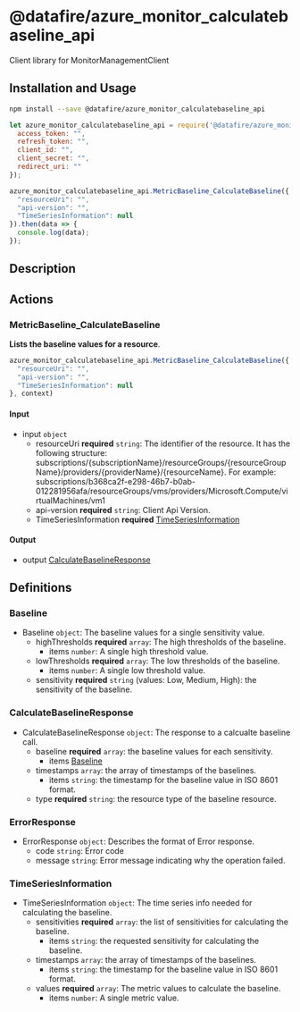 # @datafire/azure_monitor_calculatebaseline_api

Client library for MonitorManagementClient

## Installation and Usage
```bash
npm install --save @datafire/azure_monitor_calculatebaseline_api
```
```js
let azure_monitor_calculatebaseline_api = require('@datafire/azure_monitor_calculatebaseline_api').create({
  access_token: "",
  refresh_token: "",
  client_id: "",
  client_secret: "",
  redirect_uri: ""
});

azure_monitor_calculatebaseline_api.MetricBaseline_CalculateBaseline({
  "resourceUri": "",
  "api-version": "",
  "TimeSeriesInformation": null
}).then(data => {
  console.log(data);
});
```

## Description



## Actions

### MetricBaseline_CalculateBaseline
**Lists the baseline values for a resource**.


```js
azure_monitor_calculatebaseline_api.MetricBaseline_CalculateBaseline({
  "resourceUri": "",
  "api-version": "",
  "TimeSeriesInformation": null
}, context)
```

#### Input
* input `object`
  * resourceUri **required** `string`: The identifier of the resource. It has the following structure: subscriptions/{subscriptionName}/resourceGroups/{resourceGroupName}/providers/{providerName}/{resourceName}. For example: subscriptions/b368ca2f-e298-46b7-b0ab-012281956afa/resourceGroups/vms/providers/Microsoft.Compute/virtualMachines/vm1
  * api-version **required** `string`: Client Api Version.
  * TimeSeriesInformation **required** [TimeSeriesInformation](#timeseriesinformation)

#### Output
* output [CalculateBaselineResponse](#calculatebaselineresponse)



## Definitions

### Baseline
* Baseline `object`: The baseline values for a single sensitivity value.
  * highThresholds **required** `array`: The high thresholds of the baseline.
    * items `number`: A single high threshold value.
  * lowThresholds **required** `array`: The low thresholds of the baseline.
    * items `number`: A single low threshold value.
  * sensitivity **required** `string` (values: Low, Medium, High): the sensitivity of the baseline.

### CalculateBaselineResponse
* CalculateBaselineResponse `object`: The response to a calcualte baseline call.
  * baseline **required** `array`: the baseline values for each sensitivity.
    * items [Baseline](#baseline)
  * timestamps `array`: the array of timestamps of the baselines.
    * items `string`: the timestamp for the baseline value in ISO 8601 format.
  * type **required** `string`: the resource type of the baseline resource.

### ErrorResponse
* ErrorResponse `object`: Describes the format of Error response.
  * code `string`: Error code
  * message `string`: Error message indicating why the operation failed.

### TimeSeriesInformation
* TimeSeriesInformation `object`: The time series info needed for calculating the baseline.
  * sensitivities **required** `array`: the list of sensitivities for calculating the baseline.
    * items `string`: the requested sensitivity for calculating the baseline.
  * timestamps `array`: the array of timestamps of the baselines.
    * items `string`: the timestamp for the baseline value in ISO 8601 format.
  * values **required** `array`: The metric values to calculate the baseline.
    * items `number`: A single metric value.


